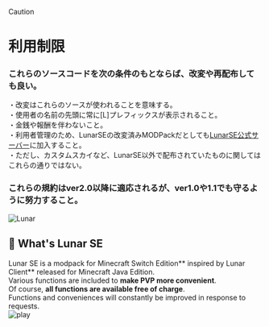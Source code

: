 > [!CAUTION]
> # 利用制限  
> ### これらのソースコードを次の条件のもとならば、改変や再配布しても良い。
> ・改変はこれらのソースが使われることを意味する。  
> ・使用者の名前の先頭に常に[L]プレフィックスが表示されること。  
> ・金銭や報酬を伴わないこと。  
> ・利用者管理のため、LunarSEの改変済みMODPackだとしても[LunarSE公式サーバー](https://discord.gg/wHjTvaDK4C)に加入すること。  
> ・ただし、カスタムスカイなど、LunarSE以外で配布されていたものに関してはこれらの通りではない。  
> ### これらの規約はver2.0以降に適応されるが、ver1.0や1.1でも守るように努力すること。

![Lunar](https://github.com/user-attachments/assets/3be2ffe5-5b4e-4522-9f29-4755939121d3)

## 🌙  What's Lunar SE   
Lunar SE is a modpack for Minecraft Switch Edition** inspired by Lunar Client** released for Minecraft Java Edition.  
Various functions are included to **make PVP more convenient**.  
Of course, **all functions are available free of charge**.  
Functions and conveniences will  constantly be improved in response to requests.  
![play](https://github.com/user-attachments/assets/f187b17b-5f00-4ca7-8e57-9072313e56be)
